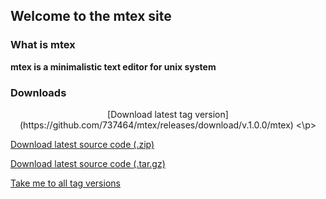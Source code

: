 ## Welcome to the mtex site

### What is mtex

**mtex is a minimalistic text editor for unix system**

### Downloads
<p align="center">
[Download latest tag version](https://github.com/737464/mtex/releases/download/v.1.0.0/mtex)
<\p>

[Download latest source code (.zip)](https://github.com/737464/mtex/releases/tag/v.1.0.0/zip)

[Download latest source code (.tar.gz)](https://github.com/737464/mtex/releases/tag/v.1.0.0/zip)

[Take me to all tag versions](https://github.com/737464/mtex/releases/tag/)
